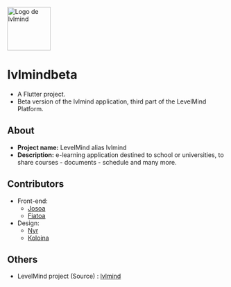 <p>
  <img align="center" height=100 src="https://github.com/Josoa886/lvlmindapp/assets/76913187/5dda5a6a-5e5d-41e6-a818-17b853a7957f" alt="Logo de lvlmind"/>
</p>

# lvlmindbeta

- A Flutter project.
- Beta version of the lvlmind application, third part of the LevelMind Platform.

## About 

- **Project name:** LevelMind alias lvlmind 
- **Description:** e-learning application destined to school or universities, to share courses - documents - schedule and many more.

## Contributors

- Front-end:
  - [Josoa](https://github.com/josoavj)
  - [Fiatoa](https://github.com/foulburst)
- Design:
  - [Nyr](https://github.com/Manamahefa)
  - [Koloina](https://github.com/koulienathalie) 


## Others 

- LevelMind project (Source) : [lvlmind](https://github.com/TahianSylvain/teamEsiia3)
